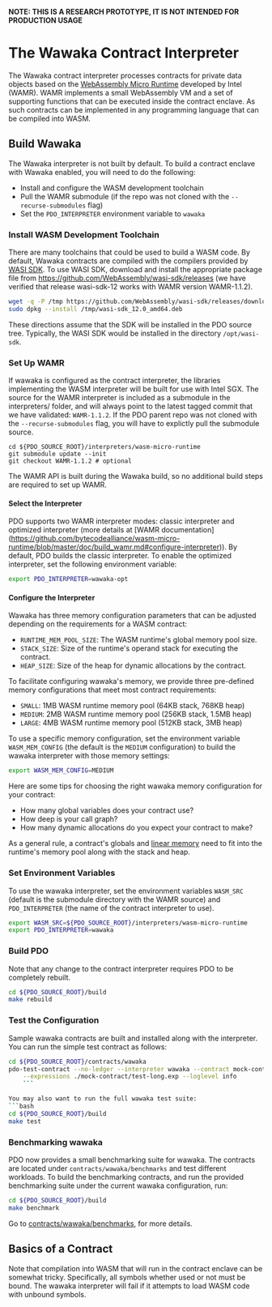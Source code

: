 <!--- -*- mode: markdown; fill-column: 100 -*- --->
<!---
Licensed under Creative Commons Attribution 4.0 International License
https://creativecommons.org/licenses/by/4.0/
--->

**NOTE: THIS IS A RESEARCH PROTOTYPE, IT IS NOT INTENDED FOR PRODUCTION USAGE**

# The Wawaka Contract Interpreter #

The Wawaka contract interpreter processes contracts for private data
objects based on the
[WebAssembly Micro Runtime](https://github.com/intel/wasm-micro-runtime)
developed by Intel (WAMR). WAMR implements a small WebAssembly VM and a
set of supporting functions that can be executed inside the contract
enclave. As such contracts can be implemented in any programming
language that can be compiled into WASM.

## Build Wawaka ##

The Wawaka interpreter is not built by default. To build a contract
enclave with Wawaka enabled, you will need to do the following:

  * Install and configure the WASM development toolchain
  * Pull the WAMR submodule (if the repo was not cloned with the `--recurse-submodules` flag)
  * Set the `PDO_INTERPRETER` environment variable to `wawaka`

### Install WASM Development Toolchain ###

There are many toolchains that could be used to build a WASM code. By default, Wawaka contracts are
compiled with the compilers provided by [WASI SDK](https://github.com/WebAssembly/wasi-sdk). To use
WASI SDK, download and install the appropriate package file from
https://github.com/WebAssembly/wasi-sdk/releases (we have verified that release wasi-sdk-12 works
with WAMR version WAMR-1.1.2).

```bash
wget -q -P /tmp https://github.com/WebAssembly/wasi-sdk/releases/download/wasi-sdk-12/wasi-sdk_12.0_amd64.deb
sudo dpkg --install /tmp/wasi-sdk_12.0_amd64.deb
```

These directions assume that the SDK will be installed in the PDO source tree. Typically, the WASI
SDK would be installed in the directory `/opt/wasi-sdk`.

### Set Up WAMR ###

If wawaka is configured as the contract interpreter, the libraries implementing the WASM interpreter
will be built for use with Intel SGX. The source for the WAMR interpreter is
included as a submodule in the interpreters/ folder, and will
always point to the latest tagged commit that we have validated: `WAMR-1.1.2`.
If the PDO parent repo was not cloned with the `--recurse-submodules` flag,
you will have to explictly pull the submodule source.

```
cd ${PDO_SOURCE_ROOT}/interpreters/wasm-micro-runtime
git submodule update --init
git checkout WAMR-1.1.2 # optional
```

The WAMR API is built during the Wawaka build, so no additional
build steps are required to set up WAMR.

#### Select the Interpreter ####

PDO supports two WAMR interpreter modes: classic interpreter and optimized interpreter
(more details at [WAMR documentation]
(https://github.com/bytecodealliance/wasm-micro-runtime/blob/master/doc/build_wamr.md#configure-interpreter)).
By default, PDO builds the classic interpreter. To enable the optimized interpreter, set the
following environment variable:

```bash
export PDO_INTERPRETER=wawaka-opt
```

#### Configure the Interpreter ####

Wawaka has three memory configuration parameters that can
be adjusted depending on the requirements for a WASM contract:
- `RUNTIME_MEM_POOL_SIZE`: The WASM runtime's global memory pool size.
- `STACK_SIZE`: Size of the runtime's operand stack for executing the contract.
- `HEAP_SIZE`: Size of the heap for dynamic allocations by the contract.

To facilitate configuring wawaka's memory, we provide
three pre-defined memory configurations that meet most
contract requirements:
- `SMALL`: 1MB WASM runtime memory pool (64KB stack, 768KB heap)
- `MEDIUM`: 2MB WASM runtime memory pool (256KB stack, 1.5MB heap)
- `LARGE`: 4MB WASM runtime memory pool (512KB stack, 3MB heap)

To use a specific memory configuration, set
the environment variable `WASM_MEM_CONFIG` (the default is the `MEDIUM`
configuration) to build the wawaka interpreter with those memory
settings:

```bash
export WASM_MEM_CONFIG=MEDIUM
```

Here are some tips for choosing the right wawaka memory configuration
for your contract:
- How many global variables does your contract use?
- How deep is your call graph?
- How many dynamic allocations do you expect your contract to make?

As a general rule, a contract's globals and
[linear memory](https://webassembly.org/docs/semantics/#linear-memory)
need to fit into the runtime's memory pool along with
the stack and heap.

### Set Environment Variables ###

To use the wawaka interpreter, set the environment variables `WASM_SRC` (default is the submodule
directory with the WAMR source) and `PDO_INTERPRETER` (the name of the contract interpreter to use).

```bash
export WASM_SRC=${PDO_SOURCE_ROOT}/interpreters/wasm-micro-runtime
export PDO_INTERPRETER=wawaka
```

### Build PDO ###

Note that any change to the contract interpreter requires PDO to be completely rebuilt.

```bash
cd ${PDO_SOURCE_ROOT}/build
make rebuild
```

### Test the Configuration ###

Sample wawaka contracts are built and installed along with the
interpreter. You can run the simple test contract as follows:

```bash
cd ${PDO_SOURCE_ROOT}/contracts/wawaka
pdo-test-contract --no-ledger --interpreter wawaka --contract mock-contract \
    --expressions ./mock-contract/test-long.exp --loglevel info
    ```

You may also want to run the full wawaka test suite:
```bash
cd ${PDO_SOURCE_ROOT}/build
make test
```

### Benchmarking wawaka

PDO now provides a small benchmarking suite for wawaka. The contracts
are located under `contracts/wawaka/benchmarks` and test different
workloads. To build the benchmarking contracts, and run the provided
benchmarking suite under the current wawaka configuration, run:

```bash
cd ${PDO_SOURCE_ROOT}/build
make benchmark
```

Go to [contracts/wawaka/benchmarks](../../../contracts/wawaka/benchmarks/README.md), for more details.

## Basics of a Contract ##

Note that compilation into WASM that will run in the contract enclave can be somewhat tricky. Specifically, all symbols whether used or not must be bound. The wawaka interpreter will fail if it attempts to load WASM code with unbound symbols.
